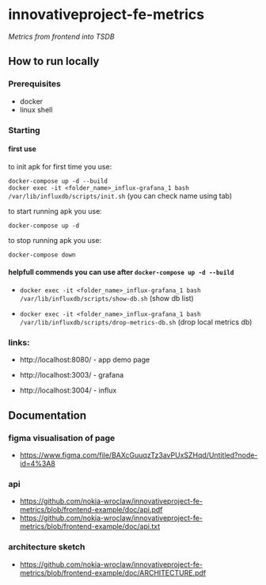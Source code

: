 # innovativeproject-fe-metrics
_Metrics from frontend into TSDB_

## How to run locally
### Prerequisites
- docker
- linux shell

### Starting

#### first use

to init apk for first time you use:

`docker-compose up -d --build`  
`docker exec -it <folder_name>_influx-grafana_1 bash /var/lib/influxdb/scripts/init.sh` (you can check name using tab)  

to start running apk you use:

`docker-compose up -d`

to stop running apk you use:

`docker-compose down`

#### helpfull commends you can use after `docker-compose up -d --build`  

- `docker exec -it <folder_name>_influx-grafana_1 bash /var/lib/influxdb/scripts/show-db.sh` (show db list)

- `docker exec -it <folder_name>_influx-grafana_1 bash /var/lib/influxdb/scripts/drop-metrics-db.sh` (drop local metrics db)

### links:

- http://localhost:8080/ - app demo page

- http://localhost:3003/ - grafana

- http://localhost:3004/ - influx

## Documentation 

### figma visualisation of page
- https://www.figma.com/file/BAXcGuuqzTz3avPUxSZHqd/Untitled?node-id=4%3A8

### api
- https://github.com/nokia-wroclaw/innovativeproject-fe-metrics/blob/frontend-example/doc/api.pdf
- https://github.com/nokia-wroclaw/innovativeproject-fe-metrics/blob/frontend-example/doc/api.txt

### architecture sketch
- https://github.com/nokia-wroclaw/innovativeproject-fe-metrics/blob/frontend-example/doc/ARCHITECTURE.pdf



